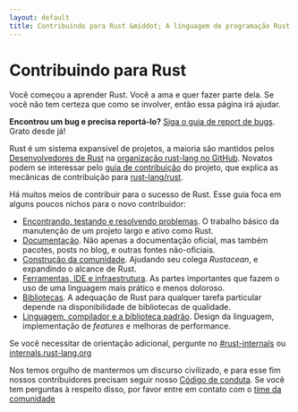 ```yaml
---
layout: default
title: Contribuindo para Rust &middot; A linguagem de programação Rust
---
```


# Contribuindo para Rust

Você começou a aprender Rust. Você a ama e quer fazer parte dela.
Se você não tem certeza que como se involver, então essa página irá ajudar.

**Encontrou um bug e precisa reportá-lo?** [Siga o guia de report de bugs][bugs].
Grato desde já!

Rust é um sistema expansível de projetos, a maioria são mantidos pelos
[Desenvolvedores de Rust][devs] na [organização rust-lang no GitHub][rust-lang].
Novatos podem se interessar pelo [guia de contribuição][CONTRIBUTING.md] do projeto,
que explica as mecânicas de contribuição para [rust-lang/rust].

Há muitos meios de contribuir para o sucesso de Rust.
Esse guia foca em alguns poucos nichos para o novo contribuidor:

* [Encontrando, testando e resolvendo problemas](contribute-bugs.html). O trabalho
  básico da manutenção de um projeto largo e ativo como Rust.
* [Documentação](contribute-docs.html). Não apenas a
  documentação oficial, mas também pacotes, posts no blog, e outras fontes não-oficiais.
* [Construção da comunidade](contribute-community.html). Ajudando seu colega
  *Rustacean*, e expandindo o alcance de Rust.
* [Ferramentas, IDE e infraestrutura](contribute-tools.html). As partes importantes
  que fazem o uso de uma linguagem mais prático e menos doloroso.
* [Bibliotecas](contribute-libs.html). A adequação de Rust para qualquer
  tarefa particular depende na disponibilidade de bibliotecas de qualidade.
* [Linguagem, compilador e a biblioteca padrão](contribute-compiler.html).
  Design da linguagem, implementação de *features* e melhoras de performance.

Se você necessitar de orientação adicional, pergunte no [#rust-internals] ou
[internals.rust-lang.org]

Nos temos orgulho de mantermos um discurso civilizado, e para esse fim nossos
contribuidores precisam seguir nosso [Código de conduta][coc]. Se você tem perguntas
à respeito disso, por favor entre em contato com o [time da comunidade]

<!--
TODO: Write a guide to rust processes and governance to link from here
TODO: List of active initiatives
TODO: Write guide to advertising Rust projects to link from
libs / community building
-->

[#rust-internals]: https://client00.chat.mibbit.com/?server=irc.mozilla.org&channel=%23rust-internals
[CONTRIBUTING.md]: https://github.com/rust-lang/rust/blob/master/CONTRIBUTING.md
[bugs]: https://github.com/rust-lang/rust/blob/master/CONTRIBUTING.md#bug-reports
[coc]: https://www.rust-lang.org/conduct.html
[time da comunidade]: https://www.rust-lang.org/team.html#Community
[dev_proc]: community.html#rust-development
[devs]: https://github.com/rust-lang/rust/graphs/contributors
[internals.rust-lang.org]: https://internals.rust-lang.org/
[rust-lang/rust]: https://github.com/rust-lang/rust
[rust-lang]: https://github.com/rust-lang
